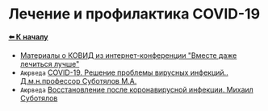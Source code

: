 # Лечение и профилактика COVID-19

**[⬅️ К началу](../../../HOME.md#здоровье)**

- [Материалы о КОВИД из интернет-конференции "Вместе даже лечиться лучше"](./covid-19.md)
- `Аюрведа` <a target="_blank" href="https://www.youtube.com/watch?v=-9VDeCgMasI">COVID-19. Решение проблемы вирусных инфекций.. Д.м.н.профессор Суботялов М.А.</a>
- `Аюрведа` <a target="_blank" href="https://www.youtube.com/watch?v=nBaL5tA0B_Y">Восстановление после коронавирусной инфекции. Михаил Суботялов</a>
